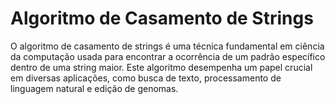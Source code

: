 # Algoritmo de Casamento de Strings
O algoritmo de casamento de strings é uma técnica fundamental em ciência da computação usada para encontrar a ocorrência de um padrão específico dentro de uma string maior. Este algoritmo desempenha um papel crucial em diversas aplicações, como busca de texto, processamento de linguagem natural e edição de genomas.
